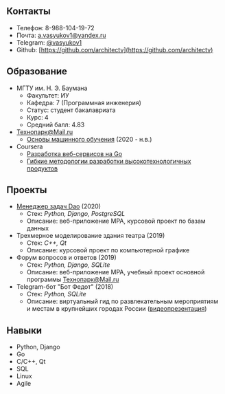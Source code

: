 ## Контакты

* Телефон: 8-988-104-19-72
* Почта: a.vasyukov1@yandex.ru
* Telegram: [@vasyukov1](https://t.me/vasyukov1)
* Github: [https://github.com/architectv](https://github.com/architectv)

## Образование

* МГТУ им. Н. Э. Баумана
    * Факультет: ИУ
    * Кафедра: 7 (Программная инженерия)
    * Статус: студент бакалавриата
    * Курс: 4
    * Средний балл: 4.83
* Технопарк@Mail.ru
    * [Основы машинного обучения](https://park.mail.ru/curriculum/program/discipline/1047/) (2020 - н.в.)
* Coursera
    * [Разработка веб-сервисов на Go](https://coursera.org/share/440a18abb12c7b381d848574bf1f9961)
    * [Гибкие методологии разработки высокотехнологичных продуктов](https://coursera.org/share/d8ec57161ca7bc2a287f4376e782bfff)

## Проекты

* [Менеджер задач Dao](https://github.com/architectv/DB-course-project-2020) (2020)
  * Стек: _Python, Django, PostgreSQL_
  * Описание: веб-приложение MPA, курсовой проект по базам данных
* Трехмерное моделирование здания театра (2019)
  * Стек: _C++, Qt_
  * Описание: курсовой проект по компьютерной графике
* Форум вопросов и ответов (2019)
  * Стек: _Python, Django, SQLite_
  * Описание: веб-приложение MPA, учебный проект основной программы Технопарк@Mail.ru
* Telegram-бот "Бот Федот" (2018)
  * Стек: _Python, SQLite_
  * Описание: виртуальный гид по развлекательным мероприятиям и местам в крупнейших городах России ([видеопрезентация](https://www.youtube.com/watch?v=L7duSWRKdnY))

## Навыки

* Python, Django
* Go
* C/C++, Qt
* SQL
* Linux
* Agile
